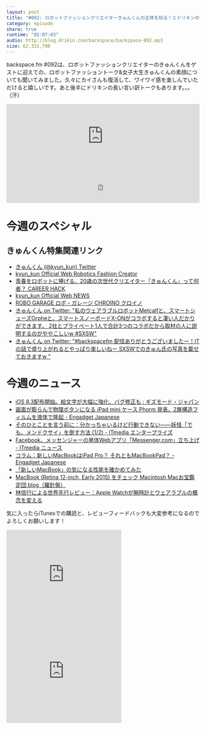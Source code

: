 ```yaml
---
layout: post
title: "#092: ロボットファッションクリエイターきゅんくんの正体を知る！とドリキンの長い言い訳"
category: episode
share: true
runtime: "02:07:03"
audio: http://blog.drikin.com/backspace/backspace-092.mp3
size: 62,315,790
---
```


backspace.fm #092は、ロボットファッションクリエイターのきゅんくんをゲストに迎えての、ロボットファッショントーク&女子大生きゅんくんの素顔についても聞いてみました。久々にカイさんも復活して、ワイワイ感を楽しんでいただけると嬉しいです。あと後半にドリキンの長い言い訳トークもあります。。。（汗）

<iframe width="100%" height="166" scrolling="no" frameborder="no" src="https://w.soundcloud.com/player/?url=https%3A//api.soundcloud.com/tracks/200526008&amp;color=ff5500&amp;auto_play=false&amp;hide_related=false&amp;show_comments=true&amp;show_user=true&amp;show_reposts=false"></iframe>

<iframe src="http://backspace.fm/subscribes.html" width="100%" height="92" scrolling="no" frameborder="0"></iframe>

# 今週のスペシャル

## きゅんくん特集関連リンク

- [きゅんくん (@kyun_kun)  Twitter](https://twitter.com/kyun_kun)
- [kyun_kun Official Web  Robotics Fashion Creator](http://kyunkun.com/)
- [青春をロボットに捧げる、20歳の次世代クリエイター『きゅんくん』って何者？  CAREER HACK](http://careerhack.en-japan.com/report/detail/438)
- [kyun_kun Official Web  NEWS](http://kyunkun.com/?p=1)
- [ROBO GARAGE  ロボ・ガレージ  CHROINO クロイノ](http://www.robo-garage.com/prd/p_01/)
- [きゅんくん on Twitter: "私のウェアラブルロボットMetcalfと、スマートシューズOrpheと、スマートスノーボードX-ONがコラボすると凄い人だかりができます。 2社とプライベート1人で合計3つのコラボだから取材の人に説明するのがややこしいw #SXSW"](https://twitter.com/kyun_kun/status/577819245146329088)
- [きゅんくん on Twitter: "#backspacefm 配信ありがとうございましたー！ITの話で盛り上がれるとやっぱり楽しいねー SXSWでのきゅん氏の写真を載せておきますw "](https://twitter.com/kyun_kun/status/587156031832064001)

# 今週のニュース

- [iOS 8.3配布開始。絵文字が大幅に強化、バグ修正も : ギズモード・ジャパン](http://www.gizmodo.jp/2015/04/ios_83_1.html)
- [画面が膨らんで物理ボタンになる iPad mini ケース Phorm 発表。2層構造フィルムを液体で隆起 - Engadget Japanese](http://japanese.engadget.com/2015/02/13/ipad-mini-phorm-2/)
- [そのひとことを言う前に：分かっちゃいるけど行動できない――妖怪「でも、メンドクサイ」を倒す方法 (1/2) - ITmedia エンタープライズ](http://www.itmedia.co.jp/enterprise/articles/1504/09/news007.html)
- [Facebook、メッセンジャーの単体Webアプリ「Messenger.com」立ち上げ - ITmedia ニュース](http://www.itmedia.co.jp/news/articles/1504/09/news050.html)
- [コラム：新しいMacBookはiPad Pro？ それともMacBookPad？ - Engadget Japanese](http://japanese.engadget.com/2015/04/08/macbook-ipad-pro-macbookpad/)
- [「新しいMacBook」の気になる性能を確かめてみた](http://www.itmedia.co.jp/pcuser/articles/1504/11/news018.html)
- [MacBook (Retina 12-inch, Early 2015) をチェック  Macintosh  Macお宝鑑定団 blog（羅針盤）](http://www.macotakara.jp/blog/macintosh/entry-26536.html)
- [林信行による世界先行レビュー：Apple Watchが腕時計とウェアラブルの概念を変える](http://www.itmedia.co.jp/pcuser/articles/1504/08/news144.html)

気に入ったらiTunesでの購読と、レビューフィードバックも大変参考になるのでよろしくお願いします！

<iframe src="http://rcm-fe.amazon-adsystem.com/e/cm?t=driftking-22&o=9&p=12&l=bn1&mode=videogames-jp&browse=637394&fc1=000000&lt1=_blank&lc1=3366FF&bg1=FFFFFF&f=ifr" marginwidth="0" marginheight="0" width="300" height="252" border="0" frameborder="0" style="border:none;" scrolling="no"></iframe>
<iframe src="http://rcm-fe.amazon-adsystem.com/e/cm?t=driftking-22&o=9&p=12&l=bn1&mode=computers-jp&browse=2127209290&fc1=000000&lt1=_blank&lc1=3366FF&bg1=FFFFFF&f=ifr" marginwidth="0" marginheight="0" width="300" height="252" border="0" frameborder="0" style="border:none;" scrolling="no"></iframe>
